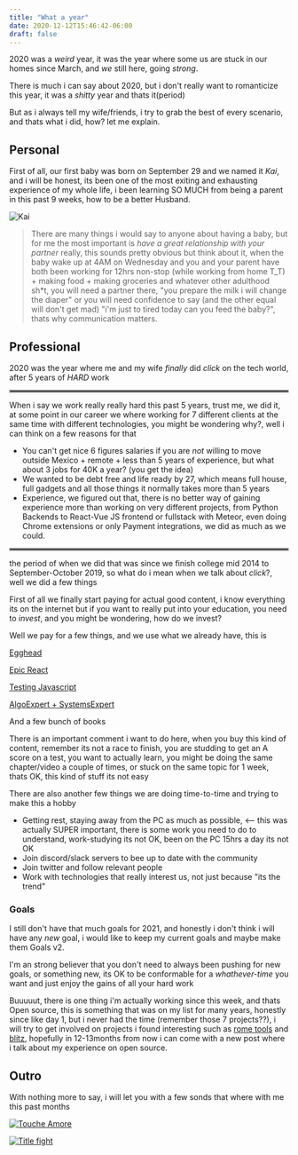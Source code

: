 ```yaml
---
title: "What a year"
date: 2020-12-12T15:46:42-06:00
draft: false
---
```


2020 was a _weird_ year, it was the year where some us are stuck in our homes since March, and _we_ still here, going *strong*.

There is much i can say about 2020, but i don't really want to romanticize this year, it was a *shitty* year and thats it(period)

But as i always tell my wife/friends, i try to grab the best of every scenario, and thats what i did, how? let me explain.


## Personal

First of all, our first baby was born on September 29 and we named it _Kai_, and i will be honest, its been one of the most exiting and exhausting experience of my whole life, i been learning SO MUCH from being a parent in this past 9 weeks, how to be a better Husband.

![Kai](/kai.jpg "Kai smiling")

> There are many things i would say to anyone about having a baby, but for me the most important is _have a great relationship with your partner_ really, this sounds pretty obvious but think about it, when the baby wake up at 4AM on Wednesday and you and your parent have both been working for 12hrs non-stop (while working from home T_T) + making food + making groceries and whatever other adulthood sh*t, you will need a partner there, "you prepare the milk i will change the diaper" or you will need confidence to say (and the other equal will don't get mad) "i'm just to tired today can you feed the baby?", thats why communication matters.

## Professional

2020 was the year where me and my wife _finally_ did *click* on the tech world, after 5 years of *HARD* work

<hr style="border:2px solid gray"> </hr>

When i say we work really really hard this past 5 years, trust me, we did it, at some point in our career we where working for 7 different clients at the same time with different technologies, you might be wondering why?, well i can think on a few reasons for that

- You can't get nice 6 figures salaries if you are *not* willing to move outside Mexico + remote + less than 5 years of experience, but what about 3 jobs for 40K a year? (you get the idea)
- We wanted to be debt free and life ready by 27, which means full house, full gadgets and all those things it normally takes more than 5 years
- Experience, we figured out that, there is no better way of gaining experience more than working on very different projects, from Python Backends to React-Vue JS frontend or fullstack with Meteor, even doing Chrome extensions or only Payment integrations, we did as much as we could.

<hr style="border:2px solid gray"> </hr>

the period of when we did that was since we finish college mid 2014 to September-October 2019, so what do i mean when we talk about *click*?, well we did a few things

First of all we finally start paying for actual good content, i know everything its on the internet but if you want to really put into your education, you need to _invest_, and you might be wondering, how do we invest?

Well we pay for a few things, and we use what we already have, this is

[Egghead](https://egghead.io/)

[Epic React](https://epicreact.dev/learn)

[Testing Javascript](https://testingjavascript.com/)

[AlgoExpert + SystemsExpert](https://www.algoexpert.io/product)


And a few bunch of books 

There is an important comment i want to do here, when you buy this kind of content, remember its not a race to finish, you are studding to get an A score on a test, you want to actually learn, you might be doing the same chapter/video a couple of times, or stuck on the same topic for 1 week, thats OK, this kind of stuff its not easy

There are also another few things we are doing time-to-time and trying to make this a hobby

- Getting rest, staying away from the PC as much as possible, <-- this was actually SUPER important, there is some work you need to do to understand, work-studying its not OK, been on the PC 15hrs a day its not OK
- Join discord/slack servers to bee up to date with the community
- Join twitter and follow relevant people
- Work with technologies that really interest us, not just because "its the trend"

### Goals

I still don't have that much goals for 2021, and honestly i don't think i will have any *new* goal, i would like to keep my current goals and maybe make them Goals v2.

I'm an strong believer that you don't need to always been pushing for new goals, or something new, its OK to be conformable for a _whathever-time_ you want and just enjoy the gains of all your hard work

Buuuuut, there is one thing i'm actually working since this week, and thats Open source, this is something that was on my list for many years, honestly since like day 1, but i never had the time (remember those 7 projects??), i will try to get involved on projects i found interesting such as [rome tools](https://github.com/rome/tools) and [blitz](https://github.com/blitz-js/blitz), hopefully in 12-13months from now i can come with a new post where i talk about my experience on open source.

## Outro

With nothing more to say, i will let you with a few sonds that where with me this past months


[![Touche Amore](https://media.altpress.com/uploads/2020/09/Touche-Amore-video.jpg)](https://www.youtube.com/watch?v=sKHawjBPaxU&t=73s "Reminders")

[![Title fight](https://images-na.ssl-images-amazon.com/images/I/71fB54kd90L._SX425_.jpg)](https://www.youtube.com/watch?v=iu_SXJk2LZQ "Where am I")


